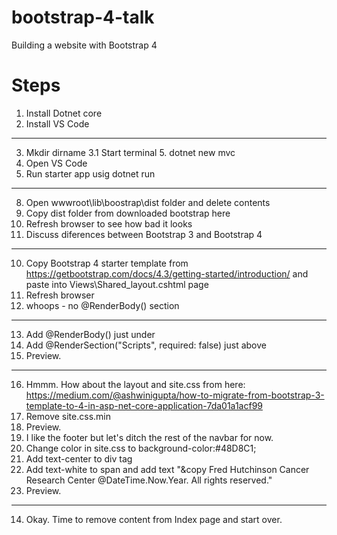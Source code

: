 # bootstrap-4-talk
Building a website with Bootstrap 4

# Steps
1. Install Dotnet core
2. Install VS Code
---
3. Mkdir dirname
3.1 Start terminal
    5. dotnet new mvc
6. Open VS Code
7. Run starter app usig dotnet run
---
8. Open wwwroot\lib\boostrap\dist folder and delete contents
9. Copy dist folder from downloaded bootstrap here
10. Refresh browser to see how bad it looks
12. Discuss diferences between Bootstrap 3 and Bootstrap 4
---
10. Copy Bootstrap 4 starter template from 
    https://getbootstrap.com/docs/4.3/getting-started/introduction/
    and paste into Views\Shared\_layout.cshtml page
11. Refresh browser
12. whoops - no @RenderBody() section
---
13. Add @RenderBody() just under <body> 
14. Add @RenderSection("Scripts", required: false) just above </body>
15. Preview.
---
16. Hmmm. How about the layout and site.css from here: https://medium.com/@ashwinigupta/how-to-migrate-from-bootstrap-3-template-to-4-in-asp-net-core-application-7da01a1acf99
17. Remove site.css.min
18. Preview.
19. I like the footer but let's ditch the rest of the navbar for now. 
10. Change color in site.css to background-color:#48D8C1;
11. Add  text-center to div tag
12. Add text-white to span and add text "&copy Fred Hutchinson Cancer Research Center @DateTime.Now.Year. All rights reserved."
13. Preview.
---
14. Okay. Time to remove content from Index page and start over.

